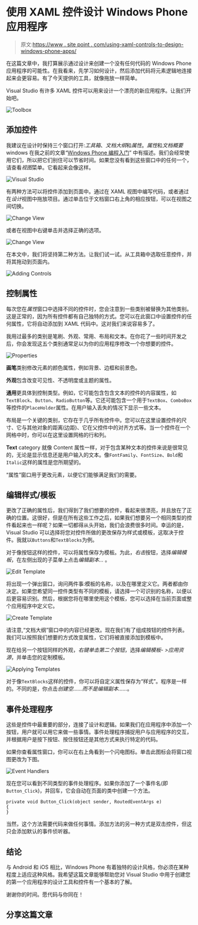 # 使用 XAML 控件设计 Windows Phone 应用程序

> 原文:[https://www . site point . com/using-xaml-controls-to-design-windows-phone-apps/](https://www.sitepoint.com/using-xaml-controls-to-design-windows-phone-apps/)

在这篇文章中，我打算展示通过设计来创建一个没有任何代码的 Windows Phone 应用程序的可能性。在我看来，先学习如何设计，然后添加代码将元素逻辑地连接起来会更容易。有了今天提供的工具，就像拖放一样简单。

Visual Studio 有许多 XAML 控件可以用来设计一个漂亮的新应用程序。让我们开始吧。

![Toolbox](../Images/ea5720f26303ddafbfef3432ea399d61.png)

## 添加控件

我建议在设计时保持三个窗口打开:*工具箱*、*文档大纲*和*属性*。*属性*和*文档概要* windows 在我之前的文章<q>[Windows Phone 编程入门](https://www.sitepoint.com/introduction-windows-phone-8-1-development/)</q> 中有描述。我们会经常使用它们，所以把它们别住可以节省时间。如果您没有看到这些窗口中的任何一个，请查看*视图*菜单。它看起来会像这样。

![Visual Studio](../Images/1644d3bad55ee7d656606cfde0571085.png)

有两种方法可以将控件添加到页面中。通过在 XAML 视图中编写代码，或者通过在*设计*视图中拖放项目。通过单击位于文档窗口右上角的相应按钮，可以在视图之间切换。

![Change View](../Images/5f58f91ba326874fc592f0e4894db8c3.png)

或者在视图中右键单击并选择正确的选项。

![Change View](../Images/a8a2906b339db62a951dbacbc912d2d9.png)

在本文中，我们将坚持第二种方法。让我们试一试。从工具箱中选取任意控件，并将其拖动到页面内。

![Adding Controls](../Images/513945f0c67eff4d9f4323128229e1f4.png)

## 控制属性

每次您在*属性*窗口中选择不同的控件时，您会注意到一些类别被替换为其他类别。这是正常的，因为所有控件都有自己独特的方式。您可以在此窗口中设置控件的任何属性，它将自动添加到 XAML 代码中。这对我们来说容易多了。

我用过最多的类别是笔刷、外观、常用、布局和文本。在你花了一些时间开发之后，你会发现这五个类别通常足以为你的应用程序修改一个你想要的控件。

![Properties](../Images/a264ba06df1e0a1c2e56d542f72d5c78.png)

**画笔**类别修改元素的颜色属性，例如背景、边框和前景色。

**外观**包含改变可见性、不透明度或主题的属性。

**通用**更具体到控制类型。例如，它可能包含包含文本的控件的内容属性，如`TextBlock`、`Button`、`RadioButton`等。它还可能包含一个用于`TextBox`、`ComboBox`等控件的`PlaceHolder`属性。在用户输入丢失的情况下显示一些文本。

布局是一个关键的类别，它存在于几乎所有控件中。您可以在这里设置控件的尺寸、它与其他对象的距离(边距)、它在父控件中的对齐方式等。当一个控件在一个网格中时，你可以在这里设置网格的行和列。

**Text** category 就像 Content 属性一样，对于包含某种文本的控件来说是很常见的，无论是显示信息还是用户输入的文本。像`FontFamily`、`FontSize`、`Bold`和`Italic`这样的属性是您所期望的。

“属性”窗口用于更改元素，以便它们能够满足我们的需要。

## 编辑样式/模板

更改了正确的属性后，我们得到了我们想要的控件，看起来很漂亮，并且放在了正确的位置。这很好，但是在所有这些工作之后，如果我们想要另一个相同类型的控件看起来也一样呢？如果一切都得从头开始，我们会浪费很多时间。幸运的是，Visual Studio 可以选择将您对控件所做的更改保存为样式或模板，这取决于控件。我就以`Buttons`和`TextBlocks`为例。

对于像按钮这样的控件，可以将属性保存为模板。为此，*右击*按钮，选择*编辑模板*，在左侧出现的子菜单上点击*编辑副本…* 。

![Edit Template](../Images/17301768fa8f2c9cb0627fbc199bc895.png)

将出现一个弹出窗口，询问两件事:模板的名称，以及在哪里定义它。两者都由你决定。如果您希望同一控件类型有不同的模板，请选择一个可识别的名称，以便以后更容易识别。然后，根据您将在哪里使用这个模板，您可以选择在当前页面或整个应用程序中定义它。

![Create Template](../Images/cbbffd1c963eea872b39e31789bd4ca7.png)

请注意,“文档大纲”窗口中的内容已经更改。现在我们有了组成按钮的控件列表。我们可以按照我们想要的方式改变属性，它们将被直接添加到模板中。

现在给另一个按钮同样的外观，*右键单击第二个按钮*，选择*编辑模板- >应用资源*，并单击您的定制模板。

![Applying Templates](../Images/0bdd40ac302f9a6e2ba2b2ad63576f98.png)

对于像`TextBlocks`这样的控件，你可以将自定义属性保存为“样式”。程序是一样的。不同的是，你点击*创建空……*而不是*编辑副本……*。

## 事件处理程序

这些是控件中最重要的部分，连接了设计和逻辑。如果我们在应用程序中添加一个按钮，用户就可以用它来做一些事情。事件处理程序捕捉用户与应用程序的交互，并根据用户是按下按钮、按住按钮还是其他方式来执行特定的代码。

如果你查看属性窗口，你可以在右上角看到一个闪电图标。单击此图标会将窗口视图更改为下图。

![Event Handlers](../Images/ee6bab9c7e163f523f52807acef67730.png)

现在您可以看到不同类型的事件处理程序。如果你添加了一个事件名(即`Button_Click`)，并回车，它会自动在页面的类中创建一个方法。

```
private void Button_Click(object sender, RoutedEventArgs e)
{
}
```

当然，这个方法需要代码来做任何事情。添加方法的另一种方式是双击控件，但这只会添加默认的事件侦听器。

## 结论

与 Android 和 iOS 相比，Windows Phone 有着独特的设计风格，你必须在某种程度上适应这种风格。我希望这篇文章能够帮助您对 Visual Studio 中用于创建您的第一个应用程序的设计工具和控件有一个基本的了解。

谢谢你的时间。愿代码与你同在！

## 分享这篇文章